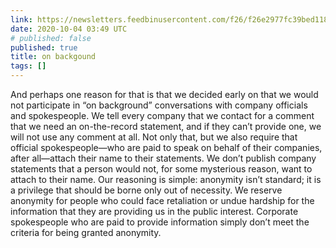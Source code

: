 ```yaml
---
link: https://newsletters.feedbinusercontent.com/f26/f26e2977fc39bed1187b208be4936756e49e8138.html
date: 2020-10-04 03:49 UTC
# published: false
published: true
title: on backgound
tags: []
---
```


And perhaps one reason for that is that we decided early on that we would not participate in “on background” conversations with company officials and spokespeople. We tell every company that we contact for a comment that we need an on-the-record statement, and if they can’t provide one, we will not use any comment at all.
Not only that, but we also require that official spokespeople—who are paid to speak on behalf of their companies, after all—attach their name to their statements. We don’t publish company statements that a person would not, for some mysterious reason, want to attach to their name.
Our reasoning is simple: anonymity isn’t standard; it is a privilege that should be borne only out of necessity. We reserve anonymity for people who could face retaliation or undue hardship for the information that they are providing us in the public interest. Corporate spokespeople who are paid to provide information simply don’t meet the criteria for being granted anonymity.
